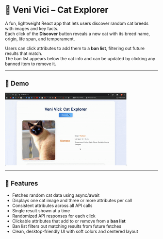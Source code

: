 # 🐾 Veni Vici – Cat Explorer

A fun, lightweight React app that lets users discover random cat breeds with images and key facts.  
Each click of the **Discover** button reveals a new cat with its breed name, origin, life span, and temperament.  

Users can click attributes to add them to a **ban list**, filtering out future results that match.  
The ban list appears below the cat info and can be updated by clicking any banned item to remove it.  

---

## 🎥 Demo

![CATAPI Demo](./CATAPI.gif)

---

## 🚀 Features
- Fetches random cat data using async/await
- Displays one cat image and three or more attributes per call
- Consistent attributes across all API calls
- Single result shown at a time
- Randomized API responses for each click
- Clickable attributes that add to or remove from a **ban list**
- Ban list filters out matching results from future fetches
- Clean, desktop-friendly UI with soft colors and centered layout
